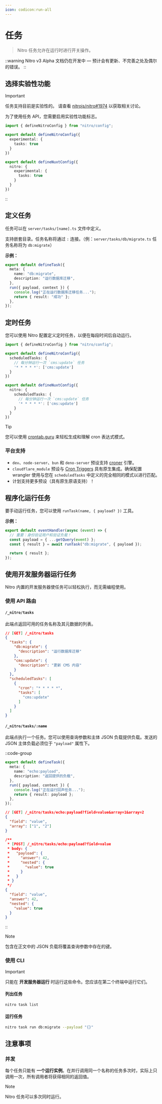 ```yaml
---
icon: codicon:run-all
---
```


# 任务

> Nitro 任务允许在运行时进行开关操作。

::warning
Nitro v3 Alpha 文档仍在开发中 — 预计会有更新、不完善之处及偶尔的错误。
::

## 选择实验性功能

> [!IMPORTANT]
> 任务支持目前是实验性的。
> 请查看 [nitrojs/nitro#1974](https://github.com/nitrojs/nitro/issues/1974) 以获取相关讨论。

为了使用任务 API，您需要启用实验性功能标志。

```ts [nitro.config.ts]
import { defineNitroConfig } from "nitro/config";

export default defineNitroConfig({
  experimental: {
    tasks: true
  }
})
```

```ts [nuxt.config.ts]
export default defineNuxtConfig({
  nitro: {
    experimental: {
      tasks: true
    }
  }
})
```
::

## 定义任务

任务可以在 `server/tasks/[name].ts` 文件中定义。

支持嵌套目录。任务名称将通过 `:` 连接。（例：`server/tasks/db/migrate.ts` 任务名称将为 `db:migrate`）

**示例：**

```ts [tasks/db/migrate.ts]
export default defineTask({
  meta: {
    name: "db:migrate",
    description: "运行数据库迁移",
  },
  run({ payload, context }) {
    console.log("正在运行数据库迁移任务...");
    return { result: "成功" };
  },
});
```

## 定时任务

您可以使用 Nitro 配置定义定时任务，以便在每段时间后自动运行。

```ts [nitro.config.ts]
import { defineNitroConfig } from "nitro/config";

export default defineNitroConfig({
  scheduledTasks: {
    // 每分钟运行一次 `cms:update` 任务
    '* * * * *': ['cms:update']
  }
})
```

```ts [nuxt.config.ts]
export default defineNuxtConfig({
  nitro: {
    scheduledTasks: {
      // 每分钟运行一次 `cms:update` 任务
      '* * * * *': ['cms:update']
    }
  }
})
```

> [!TIP]
> 您可以使用 [crontab.guru](https://crontab.guru/) 来轻松生成和理解 cron 表达式模式。

### 平台支持

- `dev`、`node-server`、`bun` 和 `deno-server` 预设支持 [croner](https://croner.56k.guru/) 引擎。
- `cloudflare_module` 预设与 [Cron Triggers](https://developers.cloudflare.com/workers/configuration/cron-triggers/) 具有原生集成。确保配置 wrangler 使用与您在 `scheduledTasks` 中定义的完全相同的模式以进行匹配。
- 计划支持更多预设（具有原生原语支持）！

## 程序化运行任务

要手动运行任务，您可以使用 `runTask(name, { payload? })` 工具。

**示例：**

```ts [api/migrate.ts]
export default eventHandler(async (event) => {
  // 重要：身份验证用户和验证负载！
  const payload = { ...getQuery(event) };
  const { result } = await runTask("db:migrate", { payload });

  return { result };
});
```

## 使用开发服务器运行任务

Nitro 内置的开发服务器使任务可以轻松执行，而无需编程使用。

### 使用 API 路由

#### `/_nitro/tasks`

此端点返回可用的任务名称及其元数据的列表。

```json
// [GET] /_nitro/tasks
{
  "tasks": {
    "db:migrate": {
      "description": "运行数据库迁移"
    },
    "cms:update": {
      "description": "更新 CMS 内容"
    }
  },
  "scheduledTasks": [
    {
      "cron": "* * * * *",
      "tasks": [
        "cms:update"
      ]
    }
  ]
}
```

#### `/_nitro/tasks/:name`

此端点执行一个任务。您可以使用查询参数和主体 JSON 负载提供负载。发送的 JSON 主体负载必须位于 `"payload"` 属性下。

::code-group
```ts [tasks/echo/payload.ts]
export default defineTask({
  meta: {
    name: "echo:payload",
    description: "返回提供的负载",
  },
  run({ payload, context }) {
    console.log("正在运行回声任务...");
    return { result: payload };
  },
});
```
```json [GET]
// [GET] /_nitro/tasks/echo:payload?field=value&array=1&array=2
{
  "field": "value",
  "array": ["1", "2"]
}
```
```json [POST]
/**
 * [POST] /_nitro/tasks/echo:payload?field=value
 * body: {
 *   "payload": {
 *     "answer": 42,
 *     "nested": {
 *       "value": true
 *     }
 *   }
 * }
 */
{
  "field": "value",
  "answer": 42,
  "nested": {
    "value": true
  }
}
```
::

> [!NOTE]
> 包含在正文中的 JSON 负载将覆盖查询参数中存在的键。

### 使用 CLI

> [!IMPORTANT]
> 只能在 **开发服务器运行** 时运行这些命令。您应该在第二个终端中运行它们。

#### 列出任务

```sh
nitro task list
```

#### 运行任务

```sh
nitro task run db:migrate --payload "{}"
```

## 注意事项

### 并发

每个任务只能有 **一个运行实例**。在并行调用同一个名称的任务多次时，实际上只调用一次，所有调用者将获得相同的返回值。

> [!NOTE]
> Nitro 任务可以多次同时运行。